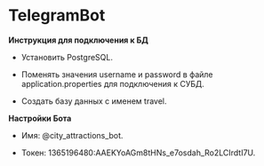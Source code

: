 # TelegramBot

**Инструкция для подключения к БД** 

* Установить PostgreSQL.

* Поменять значения username и password в файле application.properties для подключения к СУБД.

* Создать базу данных с именем travel.

**Настройки Бота** 

* Имя: @city_attractions_bot.

* Токен: 1365196480:AAEKYoAGm8tHNs_e7osdah_Ro2LCIrdtI7U.

